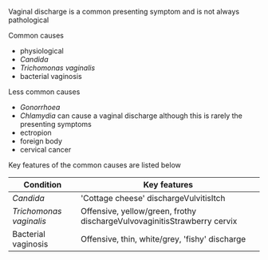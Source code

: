 Vaginal discharge is a common presenting symptom and is not always pathological  
  
Common causes  
* physiological
* *Candida*
* *Trichomonas vaginalis*
* bacterial vaginosis

  
Less common causes  
* *Gonorrhoea*
* *Chlamydia* can cause a vaginal discharge although this is rarely the presenting symptoms
* ectropion
* foreign body
* cervical cancer

  
Key features of the common causes are listed below  
  


| **Condition** | **Key features** |
| --- | --- |
| *Candida* | 'Cottage cheese' dischargeVulvitisItch |
| *Trichomonas vaginalis* | Offensive, yellow/green, frothy dischargeVulvovaginitisStrawberry cervix |
| Bacterial vaginosis | Offensive, thin, white/grey, 'fishy' discharge |

